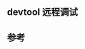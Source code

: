 ## devtool 远程调试


## 参考

[1]:http://taobaofed.org/blog/2016/10/19/chrome-remote-debugging-technics/ "揭秘浏览器远程调试技术"
[2]:https://code.visualstudio.com/docs/nodejs/nodejs-debugging "Node.js debugging in VS Code"
[3]:https://chromedevtools.github.io/devtools-protocol/ "chrome devtools protocol"
[4]:https://techlinksdaily.com/2018/09/10/chrome-devtools-debugging-node-js-application-using-ndb/ "chrome-devtools-debugging-node-js-application-using-ndb"